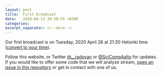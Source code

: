 ```yaml
---
layout: post
title:  First broadcast
date:   2020-04-13 20:58:55 +0300
categories:
excerpt_separator: <!--more-->
---
```


Our first broadcast is on Tuesday, 2020 April 28 at 21:30 Helsinki
time ([convert to your time](/time/)).

Follow this website, or Twitter [@__radovan](https://twitter.com/__radovan) or
[@SciCompAalto](https://twitter.com/SciCompAalto) for updates.  If you
would like to offer some code that we will analyze stream, [open an
issue in this
repository](https://github.com/ResearchSoftwareHour/rsh-notes/issues)
or get in contact with one of us.

<!--more-->
